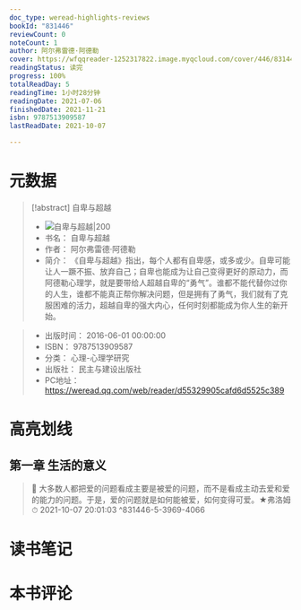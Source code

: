 ```yaml
---
doc_type: weread-highlights-reviews
bookId: "831446"
reviewCount: 0
noteCount: 1
author: 阿尔弗雷德·阿德勒
cover: https://wfqqreader-1252317822.image.myqcloud.com/cover/446/831446/t7_831446.jpg
readingStatus: 读完
progress: 100%
totalReadDay: 5
readingTime: 1小时28分钟
readingDate: 2021-07-06
finishedDate: 2021-11-21
isbn: 9787513909587
lastReadDate: 2021-10-07

---
```

# 元数据
> [!abstract] 自卑与超越
> - ![ 自卑与超越|200](https://wfqqreader-1252317822.image.myqcloud.com/cover/446/831446/t7_831446.jpg)
> - 书名： 自卑与超越
> - 作者： 阿尔弗雷德·阿德勒
> - 简介：     《自卑与超越》指出，每个人都有自卑感，或多或少。自卑可能让人一蹶不振、放弃自己；自卑也能成为让自己变得更好的原动力，而阿德勒心理学，就是要带给人超越自卑的“勇气”。谁都不能代替你过你的人生，谁都不能真正帮你解决问题，但是拥有了勇气，我们就有了克服困难的活力，超越自卑的强大内心，任何时刻都能成为你人生的新开始。

> - 出版时间： 2016-06-01 00:00:00
> - ISBN： 9787513909587
> - 分类： 心理-心理学研究
> - 出版社： 民主与建设出版社
> - PC地址：https://weread.qq.com/web/reader/d55329905cafd6d5525c389

# 高亮划线

## 第一章 生活的意义

> 📌 大多数人都把爱的问题看成主要是被爱的问题，而不是看成主动去爱和爱的能力的问题。于是，爱的问题就是如何能被爱，如何变得可爱。★弗洛姆 
> ⏱ 2021-10-07 20:01:03 ^831446-5-3969-4066

# 读书笔记

# 本书评论

